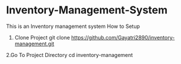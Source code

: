 # Inventory-Management-System
This is an Inventory management system 
How to Setup
1. Clone Project
 git clone https://github.com/Gayatri2890/inventory-management.git

  2.Go To Project Directory
cd inventory-management
